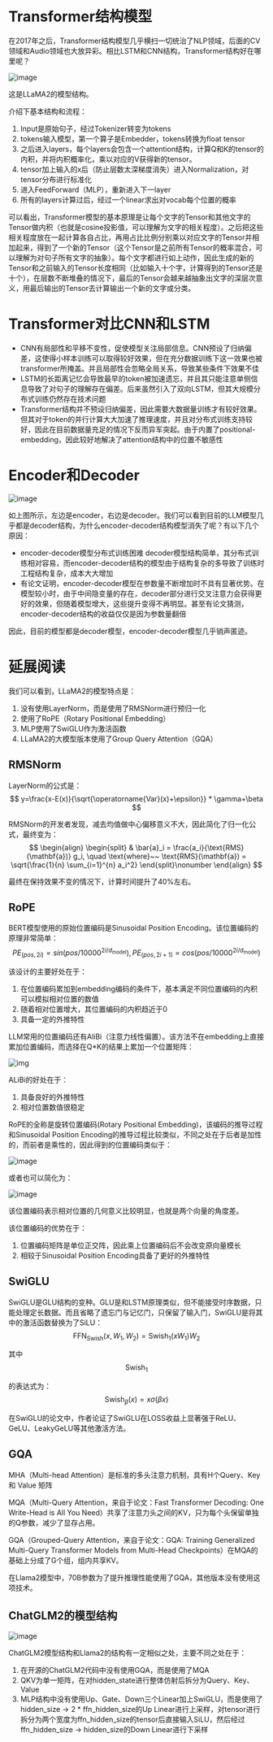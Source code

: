 # Transformer结构模型

在2017年之后，Transformer结构模型几乎横扫一切统治了NLP领域，后面的CV领域和Audio领域也大放异彩。相比LSTM和CNN结构，Transformer结构好在哪里呢？

![image](resources/image-20240116205728780.png)

这是LLaMA2的模型结构。

介绍下基本结构和流程：

1. Input是原始句子，经过Tokenizer转变为tokens
2. tokens输入模型，第一个算子是Embedder，tokens转换为float tensor
3. 之后进入layers，每个layers会包含一个attention结构，计算Q和K的tensor的内积，并将内积概率化，乘以对应的V获得新的tensor。
4. tensor加上输入的x后（防止层数太深梯度消失）进入Normalization，对tensor分布进行标准化
5. 进入FeedForward（MLP），重新进入下一layer
6. 所有的layers计算过后，经过一个linear求出对vocab每个位置的概率

可以看出，Transformer模型的基本原理是让每个文字的Tensor和其他文字的Tensor做内积（也就是cosine投影值，可以理解为文字的相关程度）。之后把这些相关程度放在一起计算各自占比，再用占比比例分别乘以对应文字的Tensor并相加起来，得到了一个新的Tensor（这个Tensor是之前所有Tensor的概率混合，可以理解为对句子所有文字的抽象）。每个文字都进行如上动作，因此生成的新的Tensor和之前输入的Tensor长度相同（比如输入十个字，计算得到的Tensor还是十个），在层数不断堆叠的情况下，最后的Tensor会越来越抽象出文字的深层次意义，用最后输出的Tensor去计算输出一个新的文字或分类。

# Transformer对比CNN和LSTM

- CNN有局部性和平移不变性，促使模型关注局部信息。CNN预设了归纳偏差，这使得小样本训练可以取得较好效果，但在充分数据训练下这一效果也被transformer所掩盖。并且局部性会忽略全局关系，导致某些条件下效果不佳
- LSTM的长距离记忆会导致最早的token被加速遗忘，并且其只能注意单侧信息导致了对句子的理解存在偏差。后来虽然引入了双向LSTM，但其大规模分布式训练仍然存在技术问题
- Transformer结构并不预设归纳偏差，因此需要大数据量训练才有较好效果。但其对于token的并行计算大大加速了推理速度，并且对分布式训练支持较好，因此在目前数据量充足的情况下反而异军突起。由于内置了positional-embedding，因此较好地解决了attention结构中的位置不敏感性

# Encoder和Decoder

![image](resources/image-20240116212517161.png)

如上图所示，左边是encoder，右边是decoder。我们可以看到目前的LLM模型几乎都是decoder结构，为什么encoder-decoder结构模型消失了呢？有以下几个原因：

- encoder-decoder模型分布式训练困难 decoder模型结构简单，其分布式训练相对容易，而encoder-decoder结构的模型由于结构复杂的多导致了训练时工程结构复杂，成本大大增加
- 有论文证明，encoder-decoder模型在参数量不断增加时不具有显著优势。在模型较小时，由于中间隐变量的存在，decoder部分进行交叉注意力会获得更好的效果，但随着模型增大，这些提升变得不再明显。甚至有论文猜测，encoder-decoder结构的收益仅仅是因为参数量翻倍

因此，目前的模型都是decoder模型，encoder-decoder模型几乎销声匿迹。

# 延展阅读

我们可以看到，LLaMA2的模型特点是：

1. 没有使用LayerNorm，而是使用了RMSNorm进行预归一化
2. 使用了RoPE（Rotary Positional Embedding）
3. MLP使用了SwiGLU作为激活函数
4. LLaMA2的大模型版本使用了Group Query Attention（GQA）

## **RMSNorm**

LayerNorm的公式是：
$$
y=\frac{x-E(x)}{\sqrt{\operatorname{Var}(x)+\epsilon}} * \gamma+\beta
$$


RMSNorm的开发者发现，减去均值做中心偏移意义不大，因此简化了归一化公式，最终变为：
$$
 \begin{align} \begin{split} & \bar{a}_i = \frac{a_i}{\text{RMS}(\mathbf{a})} g_i, \quad \text{where}~~ \text{RMS}(\mathbf{a}) = \sqrt{\frac{1}{n} \sum_{i=1}^{n} a_i^2} \end{split}\nonumber \end{align}
$$


最终在保持效果不变的情况下，计算时间提升了40%左右。

## **RoPE**

BERT模型使用的原始位置编码是Sinusoidal Position Encoding。该位置编码的原理非常简单：
$$
PE_{(pos,2i)}=sin(pos/10000^{2i/d_{\mathrm{model}}}), PE_{(pos,2i+1)}=cos(pos/10000^{2i/d_{\mathrm{model}}})
$$


该设计的主要好处在于：

1. 在位置编码累加到embedding编码的条件下，基本满足不同位置编码的内积可以模拟相对位置的数值
2. 随着相对位置增大，其位置编码的内积趋近于0
3. 具备一定的外推特性

LLM常用的位置编码还有AliBi（注意力线性偏置）。该方法不在embedding上直接累加位置编码，而选择在Q*K的结果上累加一个位置矩阵：

![img](resources/acb24b1f-4737-4419-9ac3-50651c3fcf75.png)

ALiBi的好处在于：

1. 具备良好的外推特性
2. 相对位置数值很稳定

RoPE的全称是旋转位置编码(Rotary Positional Embedding)，该编码的推导过程和Sinusoidal Position Encoding的推导过程比较类似，不同之处在于后者是加性的，而前者是乘性的，因此得到的位置编码类似于：

![image](resources/aed18027-66e6-46f6-9649-911564f6886e.png)

或者也可以简化为：

![image](resources/4e8e8ce0-84bb-463a-b28f-e1d6df3c6b4a.png)

该位置编码表示相对位置的几何意义比较明显，也就是两个向量的角度差。

该位置编码的优势在于：

1. 位置编码矩阵是单位正交阵，因此乘上位置编码后不会改变原向量模长
2. 相较于Sinusoidal Position Encoding具备了更好的外推特性

## **SwiGLU**

SwiGLU是GLU结构的变种。GLU是和LSTM原理类似，但不能接受时序数据，只能处理定长数据。而且省略了遗忘门与记忆门，只保留了输入门，SwiGLU是将其中的激活函数替换为了SiLU：
$$
\text{FFN}_{\text{Swish}}(x, W_1, W_2) = \text{Swish}_1(xW_1) W_2
$$


其中
$$
\text{Swish}_{1}
$$


的表达式为：
$$
\text{Swish}_{\beta}(x) = x \sigma(\beta x)
$$


在SwiGLU的论文中，作者论证了SwiGLU在LOSS收益上显著强于ReLU、GeLU、LeakyGeLU等其他激活方法。

## **GQA**

MHA（Multi-head Attention）是标准的多头注意力机制，具有H个Query、Key 和 Value 矩阵

MQA（Multi-Query Attention，来自于论文：Fast Transformer Decoding: One Write-Head is All You Need）共享了注意力头之间的KV，只为每个头保留单独的Q参数，减少了显存占用。

GQA（Grouped-Query Attention，来自于论文：GQA: Training Generalized Multi-Query Transformer Models from Multi-Head Checkpoints）在MQA的基础上分成了G个组，组内共享KV。

在Llama2模型中，70B参数为了提升推理性能使用了GQA，其他版本没有使用这项技术。

## ChatGLM2的模型结构

![image](resources/bd665ecd-9391-4996-a45c-f8dad7e84822.png)

ChatGLM2模型结构和Llama2的结构有一定相似之处，主要不同之处在于：

1. 在开源的ChatGLM2代码中没有使用GQA，而是使用了MQA
2. QKV为单一矩阵，在对hidden_state进行整体仿射后拆分为Query、Key、Value
3. MLP结构中没有使用Up、Gate、Down三个Linear加上SwiGLU，而是使用了hidden_size -> 2 * ffn_hidden_size的Up Linear进行上采样，对tensor进行拆分为两个宽度为ffn_hidden_size的tensor后直接输入SiLU，然后经过ffn_hidden_size -> hidden_size的Down Linear进行下采样
